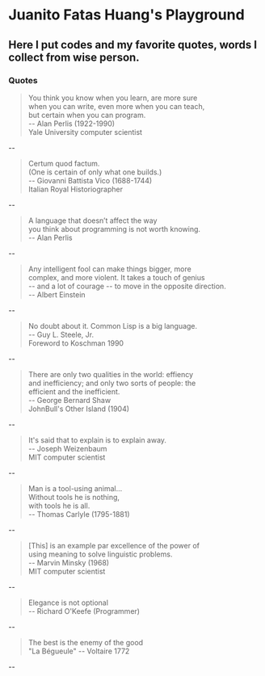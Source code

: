 Juanito Fatas Huang's Playground
===================================

## Here I put codes and my favorite quotes, words I collect from wise person.

### Quotes

> You think you know when you learn, are more sure <br>
  when you can write, even more when you can teach, <br>
  but certain when you can program. <br>
  -- Alan Perlis (1922-1990) <br>
  Yale University computer scientist

--

> Certum quod factum.<br>
  (One is certain of only what one builds.)<br>
  -- Giovanni Battista Vico (1688-1744)<br>
  Italian Royal Historiographer

--

> A language that doesn’t affect the way<br>
  you think about programming is not worth knowing.<br>
	-- Alan Perlis

--

> Any intelligent fool can make things bigger, more<br>
  complex, and more violent. It takes a touch of genius<br>
  -- and a lot of courage -- to move in the opposite direction.<br>
  -- Albert Einstein

--

> No doubt about it. Common Lisp is a big language.<br>
  -- Guy L. Steele, Jr.<br>
  Foreword to Koschman 1990

--

> There are only two qualities in the world: effiency<br>
  and inefficiency; and only two sorts of people: the<br>
  efficient and the inefficient.<br>
  -- George Bernard Shaw<br>
  JohnBull's Other Island (1904)

--

> It's said that to explain is to explain away.<br>
  -- Joseph Weizenbaum<br>
  MIT computer scientist

--

> Man is a tool-using animal...<br>
    Without tools he is nothing,<br>
           with tools he is all.<br>
  -- Thomas Carlyle (1795-1881)

--

> [This] is an example par excellence of the power of<br>
  using meaning to solve linguistic problems.<br>
  -- Marvin Minsky (1968)<br>
  MIT computer scientist

--

> Elegance is not optional<br>
  -- Richard O'Keefe (Programmer)

--

> The best is the enemy of the good<br>
  "La Bégueule" -- Voltaire 1772

--



